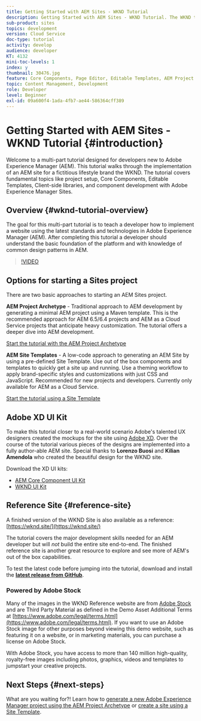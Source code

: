 ```yaml
---
title: Getting Started with AEM Sites - WKND Tutorial
description: Getting Started with AEM Sites - WKND Tutorial. The WKND tutorial is a multi-part tutorial designed for developers new to Adobe Experience Manager. The tutorial walks through the implementation of an AEM site for a fictitious lifestyle brand, the WKND. The tutorial covers fundamental topics like project setup, maven archetypes, Core Components, Editable Templates, client libraries, and component development.
sub-product: sites
topics: development
version: Cloud Service
doc-type: tutorial
activity: develop
audience: developer
KT: 4132
mini-toc-levels: 1
index: y
thumbnail: 30476.jpg
feature: Core Components, Page Editor, Editable Templates, AEM Project Archetype
topic: Content Management, Development
role: Developer
level: Beginner
exl-id: 09a600f4-1ada-4fb7-ae44-586364cff389
---
```

# Getting Started with AEM Sites - WKND Tutorial {#introduction}

Welcome to a multi-part tutorial designed for developers new to Adobe Experience Manager (AEM). This tutorial walks through the implementation of an AEM site for a fictitious lifestyle brand the WKND. The tutorial covers fundamental topics like project setup, Core Components, Editable Templates, Client-side libraries, and component development with Adobe Experience Manager Sites.

## Overview {#wknd-tutorial-overview}

The goal for this multi-part tutorial is to teach a developer how to implement a website using the latest standards and technologies in Adobe Experience Manager (AEM). After completing this tutorial a developer should understand the basic foundation of the platform and with knowledge of common design patterns in AEM.

>[!VIDEO](https://video.tv.adobe.com/v/30476?quality=12&learn=on)

## Options for starting a Sites project

There are two basic approaches to starting an AEM Sites project.

**AEM Project Archetype** - Traditional approach to AEM development by generating a minimal AEM project using a Maven template. This is the recommended approach for AEM 6.5/6.4 projects and AEM as a Cloud Service projects that anticipate heavy customization. The tutorial offers a deeper dive into AEM development.

[Start the tutorial with the AEM Project Archetype](./project-archetype/overview.md)

**AEM Site Templates** - A low-code approach to generating an AEM Site by using a pre-defined Site Template. Use out of the box components and templates to quickly get a site up and running. Use a theming workflow to apply brand-specific styles and customizations with just CSS and JavaScript. Recommended for new projects and developers. Currently only available for AEM as a Cloud Service.

[Start the tutorial using a Site Template](./site-template/create-site.md)

## Adobe XD UI Kit

To make this tutorial closer to a real-world scenario Adobe's talented UX designers created the mockups for the site using [Adobe XD](https://www.adobe.com/products/xd.html). Over the course of the tutorial various pieces of the designs are implemented into a fully author-able AEM site. Special thanks to **Lorenzo Buosi** and **Kilian Amendola** who created the beautiful design for the WKND site.

Download the XD UI kits:

* [AEM Core Component UI Kit](assets/overview/AEM-CoreComponents-UI-Kit.xd)
* [WKND UI Kit](https://github.com/adobe/aem-guides-wknd/releases/download/aem-guides-wknd-0.0.2/AEM_UI-kit-WKND.xd)

## Reference Site {#reference-site}

A finished version of the WKND Site is also available as a reference: [https://wknd.site/](https://wknd.site/)

The tutorial covers the major development skills needed for an AEM developer but will *not* build the entire site end-to-end. The finished reference site is another great resource to explore and see more of AEM's out of the box capabilities.

To test the latest code before jumping into the tutorial, download and install the **[latest release from GitHub](https://github.com/adobe/aem-guides-wknd/releases/latest)**.

### Powered by Adobe Stock

Many of the images in the WKND Reference website are from [Adobe Stock](https://stock.adobe.com/) and are Third Party Material as defined in the Demo Asset Additional Terms at [https://www.adobe.com/legal/terms.html](https://www.adobe.com/legal/terms.html). If you want to use an Adobe Stock image for other purposes beyond viewing this demo website, such as featuring it on a website, or in marketing materials, you can purchase a license on Adobe Stock.

With Adobe Stock, you have access to more than 140 million high-quality, royalty-free images including photos, graphics, videos and templates to jumpstart your creative projects.

## Next Steps {#next-steps}

What are you waiting for?! Learn how to [generate a new Adobe Experience Manager project using the AEM Project Archetype](./project-archetype/overview.md) or [create a site using a Site Template](./site-template/create-site.md).
